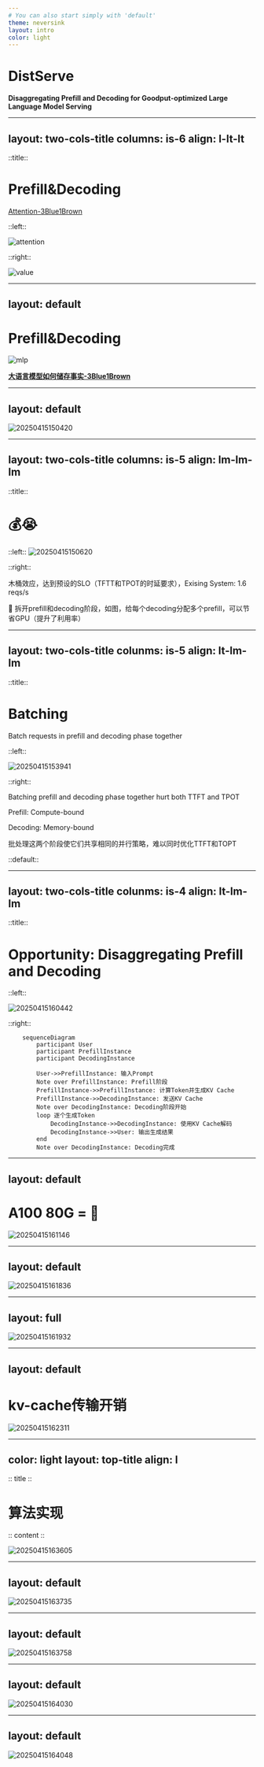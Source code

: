 ```yaml
---
# You can also start simply with 'default'
theme: neversink
layout: intro
color: light
---
```


# DistServe

**Disaggregating Prefill and Decoding for  Goodput-optimized Large Language Model Serving**


<!--
分享DistServe
把大模型的Prefill和Decoding拆分
Prefill->输入提示词，输出第一个Token
Decoding->一个一个输出Token
-->

---
layout: two-cols-title
columns: is-6
align: l-lt-lt
---

::title::

# Prefill&Decoding
[Attention-3Blue1Brown](https://www.bilibili.com/video/BV1TZ421j7Ke)


::left::

![attention](https://markdown-1308105459.cos.ap-beijing.myqcloud.com/Typora/attention.png)

::right::

![value](https://markdown-1308105459.cos.ap-beijing.myqcloud.com/Typora/value.png)

<!--
Token embeding之后形成向量，向量乘以WQ,WK，之后如图进行点乘，SoftMax之后乘矩阵V，得到DeltaE，把DeltaE加入原始的嵌入向量
-->


---
layout: default
---

# Prefill&Decoding

![mlp](https://markdown-1308105459.cos.ap-beijing.myqcloud.com/Typora/mlp.png)

[**大语言模型如何储存事实-3Blue1Brown**](https://www.bilibili.com/video/BV1aTxMehEjK)

<!--
mlp依然是大量的矩阵乘法，这个过程各个vector之间并不产生关系
-->

---
layout: default
---

![20250415150420](https://markdown-1308105459.cos.ap-beijing.myqcloud.com/Typora/20250415150420.png)


---
layout: two-cols-title
columns: is-5
align: lm-lm-lm
---

::title::
# 💰😭

::left::
![20250415150620](https://markdown-1308105459.cos.ap-beijing.myqcloud.com/Typora/20250415150620.png)

::right::

木桶效应，达到预设的SLO（TFTT和TPOT的时延要求），Exising System: 1.6 reqs/s

🤔 拆开prefill和decoding阶段，如图，给每个decoding分配多个prefill，可以节省GPU（提升了利用率）

<!--
在一台NVIDIA 80GB A100上，在输入长度=512，输出长度=64的合成工作负载下为具有13B参数的LLM提供服务时的性能。上：比较现有系统与仅服务于预填充阶段的系统的P90time-per-output-token（TTFT）延迟。下：比较现有系统与仅服务于解码阶段的系统的P90time-per-output-token（TPOT）延迟。
-->

---
layout: two-cols-title
colunms: is-5
align: lt-lm-lm
---

::title::

# Batching

Batch requests in prefill and decoding phase together

::left::

![20250415153941](https://markdown-1308105459.cos.ap-beijing.myqcloud.com/Typora/20250415153941.png)

::right::

Batching prefill and decoding phase together hurt both TTFT and TPOT

Prefill: Compute-bound

Decoding: Memory-bound

批处理这两个阶段使它们共享相同的并行策略，难以同时优化TTFT和TOPT

::default::


---
layout: two-cols-title
colunms: is-4
align: lt-lm-lm
---

::title::
# Opportunity: Disaggregating Prefill and Decoding

::left::

![20250415160442](https://markdown-1308105459.cos.ap-beijing.myqcloud.com/Typora/20250415160442.png)

::right::

```mermaid
    sequenceDiagram
        participant User
        participant PrefillInstance
        participant DecodingInstance

        User->>PrefillInstance: 输入Prompt
        Note over PrefillInstance: Prefill阶段
        PrefillInstance->>PrefillInstance: 计算Token并生成KV Cache
        PrefillInstance->>DecodingInstance: 发送KV Cache                                                                                                                                                                    
        Note over DecodingInstance: Decoding阶段开始
        loop 逐个生成Token
            DecodingInstance->>DecodingInstance: 使用KV Cache解码
            DecodingInstance->>User: 输出生成结果
        end
        Note over DecodingInstance: Decoding完成
```

---
layout: default
---
# A100 80G = 🚗

![20250415161146](https://markdown-1308105459.cos.ap-beijing.myqcloud.com/Typora/20250415161146.png)


---
layout: default
---

![20250415161836](https://markdown-1308105459.cos.ap-beijing.myqcloud.com/Typora/20250415161836.png)

---
layout: full
---

![20250415161932](https://markdown-1308105459.cos.ap-beijing.myqcloud.com/Typora/20250415161932.png)


---
layout: default
---

# kv-cache传输开销

![20250415162311](https://markdown-1308105459.cos.ap-beijing.myqcloud.com/Typora/20250415162311.png)


---
color: light
layout: top-title
align: l
---

:: title ::

# 算法实现

:: content ::

![20250415163605](https://markdown-1308105459.cos.ap-beijing.myqcloud.com/Typora/20250415163605.png)


---
layout: default
---


![20250415163735](https://markdown-1308105459.cos.ap-beijing.myqcloud.com/Typora/20250415163735.png)


---
layout: default
---
![20250415163758](https://markdown-1308105459.cos.ap-beijing.myqcloud.com/Typora/20250415163758.png)


---
layout: default
---

![20250415164030](https://markdown-1308105459.cos.ap-beijing.myqcloud.com/Typora/20250415164030.png)


---
layout: default
---

![20250415164048](https://markdown-1308105459.cos.ap-beijing.myqcloud.com/Typora/20250415164048.png)
